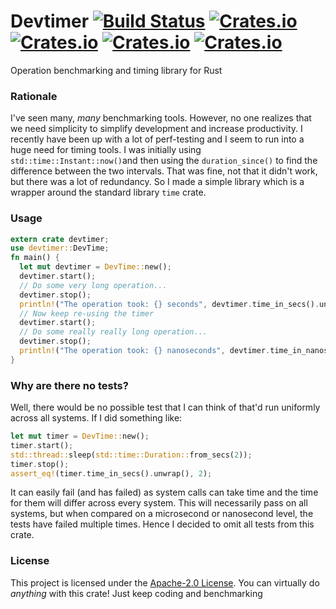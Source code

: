 # Devtimer [![Build Status](https://travis-ci.com/sntdevco/devtimer.svg?branch=master)](https://travis-ci.com/sntdevco/devtimer) [![Crates.io](https://img.shields.io/crates/v/devtimer)](https://crates.io/crates/devtimer) [![Crates.io](https://img.shields.io/badge/docs.rs-Docs-blue)](https://docs.rs/devtimer) [![Crates.io](https://img.shields.io/crates/d/devtimer)](https://crates.io/crates/devtimer) [![Crates.io](https://img.shields.io/crates/l/devtimer)](./LICENSE)
Operation benchmarking and timing library for Rust
### Rationale
I've seen many, _many_ benchmarking tools. However, no one realizes that we need simplicity to simplify development and increase productivity. I recently have been up with a lot of perf-testing and I seem to run into a huge need for timing tools. I was initially using `std::time::Instant::now()`and then using the `duration_since()` to find the difference between the two intervals. That was fine, not that it didn't work, but there was a lot of redundancy. So I made a simple library which is a wrapper around the standard library `time` crate.
### Usage
```rust
extern crate devtimer;
use devtimer::DevTime;
fn main() {
  let mut devtimer = DevTime::new();
  devtimer.start();
  // Do some very long operation...
  devtimer.stop();
  println!("The operation took: {} seconds", devtimer.time_in_secs().unwrap());
  // Now keep re-using the timer
  devtimer.start();
  // Do some really really long operation...
  devtimer.stop();
  println!("The operation took: {} nanoseconds", devtimer.time_in_nanos().unwrap());
}
```
### Why are there no tests?
Well, there would be no possible test that I can think of that'd run uniformly across all systems. If I did something like:
```rust
let mut timer = DevTime::new();
timer.start();
std::thread::sleep(std::time::Duration::from_secs(2));
timer.stop();
assert_eq!(timer.time_in_secs().unwrap(), 2);
```
It can easily fail (and has failed) as system calls can take time and the time for them will differ across every system. This will necessarily pass on all systems, but when compared on a microsecond or nanosecond level, the tests have failed multiple times. Hence I decided to omit all tests from this crate.
### License
This project is licensed under the [Apache-2.0 License](./LICENSE). You can virtually do _anything_ with this crate! Just keep coding and benchmarking
